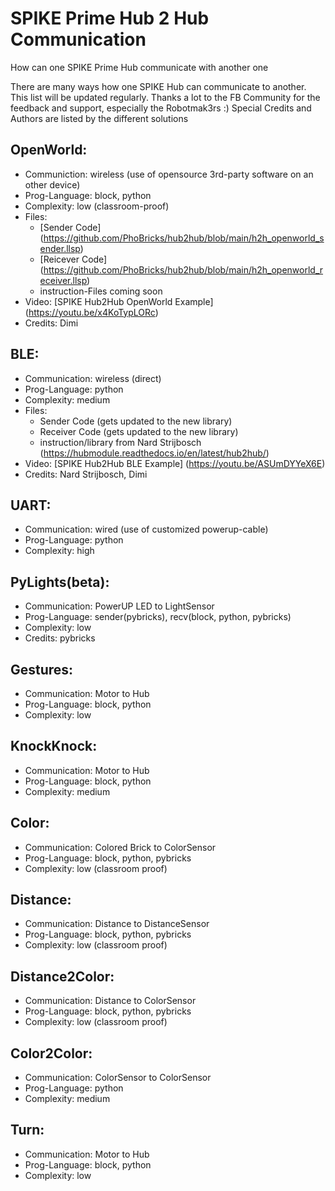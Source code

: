 # SPIKE Prime Hub 2 Hub Communication
How can one SPIKE Prime Hub communicate with another one 

There are many ways how one SPIKE Hub can communicate to another. This list will be updated regularly.
Thanks a lot to the FB Community for the feedback and support, especially the Robotmak3rs :)
Special Credits and Authors are listed by the different solutions


## OpenWorld: 
- Communiction: wireless (use of opensource 3rd-party software on an other device)
- Prog-Language: block, python
- Complexity: low (classroom-proof)
- Files:
  - [Sender Code] (https://github.com/PhoBricks/hub2hub/blob/main/h2h_openworld_sender.llsp)
  - [Reicever Code] (https://github.com/PhoBricks/hub2hub/blob/main/h2h_openworld_receiver.llsp)
  - instruction-Files coming soon
- Video: [SPIKE Hub2Hub OpenWorld Example] (https://youtu.be/x4KoTypLORc)
- Credits: Dimi


## BLE: 
- Communication: wireless (direct)
- Prog-Language: python
- Complexity: medium
- Files: 
  - Sender Code (gets updated to the new library)
  - Receiver Code (gets updated to the new library)
  - instruction/library from Nard Strijbosch (https://hubmodule.readthedocs.io/en/latest/hub2hub/)
- Video: [SPIKE Hub2Hub BLE Example] (https://youtu.be/ASUmDYYeX6E)
- Credits: Nard Strijbosch, Dimi



## UART:
- Communication: wired (use of customized powerup-cable)
- Prog-Language: python
- Complexity: high

## PyLights(beta):
- Communication: PowerUP LED to LightSensor
- Prog-Language: sender(pybricks), recv(block, python, pybricks)
- Complexity: low
- Credits: pybricks

## Gestures:
- Communication: Motor to Hub 
- Prog-Language: block, python
- Complexity: low

## KnockKnock:
- Communication: Motor to Hub
- Prog-Language: block, python
- Complexity: medium

## Color:
- Communication: Colored Brick to ColorSensor
- Prog-Language: block, python, pybricks
- Complexity: low (classroom proof)

## Distance:
- Communication: Distance to DistanceSensor
- Prog-Language: block, python, pybricks
- Complexity: low (classroom proof)

## Distance2Color:
- Communication: Distance to ColorSensor
- Prog-Language: block, python, pybricks
- Complexity: low (classroom proof)

## Color2Color:
- Communication: ColorSensor to ColorSensor
- Prog-Language: python
- Complexity: medium

## Turn:
- Communication: Motor to Hub 
- Prog-Language: block, python
- Complexity: low











